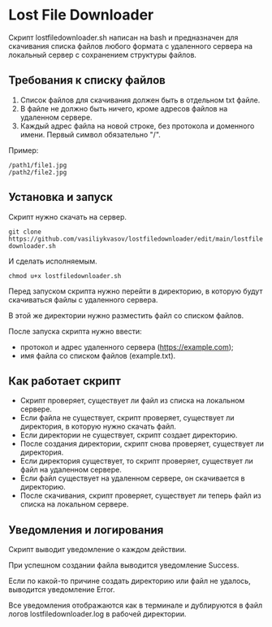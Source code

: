 # Lost File Downloader
Скрипт lostfiledownloader.sh написан на bash и предназначен для скачивания списка файлов любого формата с удаленного сервера на локальный сервер с сохранением структуры файлов.

## Требования к списку файлов
1. Список файлов для скачивания должен быть в отдельном txt файле.
2. В файле не должно быть ничего, кроме адресов файлов на удаленном сервере.
3. Каждый адрес файла на новой строке, без протокола и доменного имени. Первый символ обязательно "/".

Пример:
```
/path1/file1.jpg
/path2/file2.jpg
```

## Установка и запуск
Скрипт нужно скачать на сервер.

`git clone https://github.com/vasiliykvasov/lostfiledownloader/edit/main/lostfiledownloader.sh`

И сделать исполняемым.

`chmod u+x lostfiledownloader.sh`

Перед запуском скрипта нужно перейти в директорию, в которую будут скачиваться файлы с удаленного сервера.

В этой же директории нужно разместить файл со списком файлов.

После запуска скрипта нужно ввести:
- протокол и адрес удаленного сервера (https://example.com);
- имя файла со списком файлов (example.txt).
    
## Как работает скрипт
- Скрипт проверяет, существует ли файл из списка на локальном сервере.
- Если файла не существует, скрипт проверяет, существует ли директория, в которую нужно скачать файл.
- Если директории не существует, скрипт создает директорию.
- После создания директории, скрипт снова проверяет, существует ли директория.
- Если директория существует, то скрипт проверяет, существует ли файл на удаленном сервере.
- Если файл существует на удаленном сервере, он скачивается в директорию.
- После скачивания, скрипт проверяет, существует ли теперь файл из списка на локальном сервере.

## Уведомления и логирования
Скрипт выводит уведомление о каждом действии.

При успешном создании файла выводится уведомление Success.

Если по какой-то причине создать директорию или файл не удалось, выводится уведомление Error.

Все уведомления отображаются как в терминале и дублируются в файл логов lostfiledownloader.log в рабочей директории.
